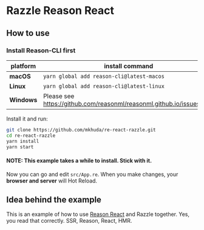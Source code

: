 # Razzle Reason React

## How to use
### Install Reason-CLI first

| platform  | install command                          |
|-----------|------------------------------------------|
| **macOS** | `yarn global add reason-cli@latest-macos` |
| **Linux** | `yarn global add reason-cli@latest-linux`  |
|**Windows**| Please see https://github.com/reasonml/reasonml.github.io/issues/195

Install it and run:

```bash
git clone https://github.com/mkhuda/re-react-razzle.git
cd re-react-razzle
yarn install
yarn start
```
#### NOTE: This example takes a while to install. Stick with it.

Now you can go and edit `src/App.re`. When you make changes, your **browser and server** will Hot Reload. 

## Idea behind the example
This is an example of how to use [Reason React](https://github.com/reasonml/reason-react) and Razzle together. Yes, you read that correctly. SSR, Reason, React, HMR. 